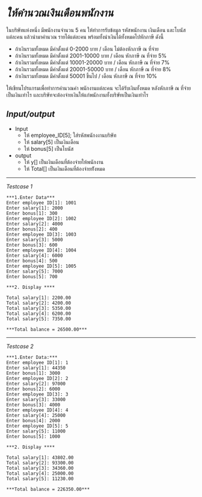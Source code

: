# *ให้คำนวณเงินเดือนพนักงาน*
ในบริษัทแห่งหนึ่ง มีพนักงานจำนวน 5 คน ให้ทำการรับข้อมูล รหัสพนักงาน  เงินเดือน และโบนัสแต่ละคน แล้วนำมาคำนวณ รายได้แต่ละคน พร้อมทั้งนำเงินได้ทั้งหมดไปหักภาษี ดังนี้ 
 - ถ้าเงินรวมทั้งหมด มีค่าตั้งแต่  0-2000 บาท / เดือน  ไม่ต้องหักภาษี ณ ที่จ่าย
 - ถ้าเงินรวมทั้งหมด มีค่าตั้งแต่  2001-10000 บาท / เดือน  หักภาษี ณ ที่จ่าย 5%
 - ถ้าเงินรวมทั้งหมด มีค่าตั้งแต่ 10001-20000 บาท / เดือน  หักภาษี ณ ที่จ่าย 7%
 - ถ้าเงินรวมทั้งหมด มีค่าตั้งแต่  20001-50000 บาท / เดือน  หักภาษี ณ ที่จ่าย 8%
 - ถ้าเงินรวมทั้งหมด มีค่าตั้งแต่  50001 ขึ้นไป / เดือน  หักภาษี ณ ที่จ่าย 10%

ให้เขียนโปรแกรมเพื่อทำการคำนวณค่า พนักงานแต่ละคน จะได้รับเงินทั้งหมด หลังหักภาษี ณ ที่จ่าย เป็นเงินเท่าไร และบริษัทจะต้องจ่ายเงินให้แก่พนักงานทั้งบริษัทเป็นเงินเท่าไร

## *Input/output*
- Input  
    - ให้ employee_ID[5]; ใส่รหัสพนักงงานบริษัท
    - ให้ salary[5] เป็นเงินเดือน
    - ให้ bonus[5] เป็นโบนัส
- output  
    - ให้ y[] เป็นเงินเดือนที่ต้องจ่ายให้พนักงาน
    - ให้ Total[] เป็นเงินเดือนที่ต้องจ่ายท้ังหมด
---
*Testcase 1*
```
***1.Enter Data***
Enter employee ID[1]: 1001
Enter salary[1]: 2000
Enter bonus[1]: 300
Enter employee ID[2]: 1002
Enter salary[2]: 4000
Enter bonus[2]: 400
Enter employee ID[3]: 1003
Enter salary[3]: 5000
Enter bonus[3]: 600
Enter employee ID[4]: 1004
Enter salary[4]: 6000
Enter bonus[4]: 500
Enter employee ID[5]: 1005
Enter salary[5]: 7000
Enter bonus[5]: 700

***2. Display ****

Total salary[1]: 2200.00
Total salary[2]: 4200.00
Total salary[3]: 5350.00
Total salary[4]: 6200.00
Total salary[5]: 7350.00

***Total balance = 26500.00***
```
---
*Testcase 2*
```
***1.Enter Data:***
Enter employee ID[1]: 1
Enter salary[1]: 44350
Enter bonus[1]: 3000
Enter employee ID[2]: 2
Enter salary[2]: 97000
Enter bonus[2]: 6000
Enter employee ID[3]: 3
Enter salary[3]: 33000
Enter bonus[3]: 4000
Enter employee ID[4]: 4
Enter salary[4]: 25000
Enter bonus[4]: 2000
Enter employee ID[5]: 5
Enter salary[5]: 11000
Enter bonus[5]: 1000

***2. Display ****

Total salary[1]: 43802.00
Total salary[2]: 93300.00
Total salary[3]: 34360.00
Total salary[4]: 25000.00
Total salary[5]: 11230.00

***Total balance = 226350.00***
```